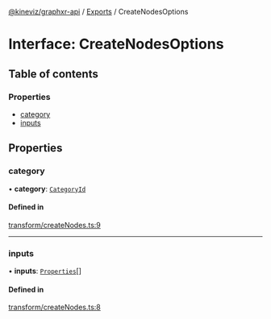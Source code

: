 [@kineviz/graphxr-api](../README.md) / [Exports](../modules.md) / CreateNodesOptions

# Interface: CreateNodesOptions

## Table of contents

### Properties

- [category](CreateNodesOptions.md#category)
- [inputs](CreateNodesOptions.md#inputs)

## Properties

### category

• **category**: [`CategoryId`](../modules.md#categoryid)

#### Defined in

[transform/createNodes.ts:9](https://bitbucket.org/kineviz/graphxr-api/src/019f384/src/transform/createNodes.ts#lines-9)

___

### inputs

• **inputs**: [`Properties`](../modules.md#properties)[]

#### Defined in

[transform/createNodes.ts:8](https://bitbucket.org/kineviz/graphxr-api/src/019f384/src/transform/createNodes.ts#lines-8)
